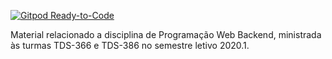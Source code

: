 [![Gitpod Ready-to-Code](https://img.shields.io/badge/Gitpod-Ready--to--Code-blue?logo=gitpod)](https://gitpod.io/#https://github.com/duanyrf/web_backend) 

Material relacionado a disciplina de Programação Web Backend, ministrada às turmas TDS-366 e TDS-386 no semestre letivo 2020.1.
